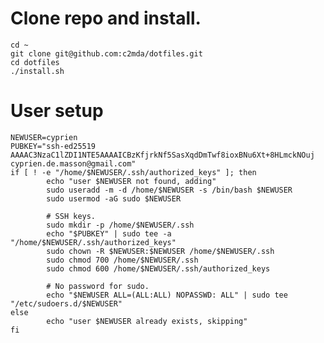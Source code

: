 # Clone repo and install.

    cd ~
    git clone git@github.com:c2mda/dotfiles.git
    cd dotfiles
    ./install.sh

# User setup

    NEWUSER=cyprien
    PUBKEY="ssh-ed25519 AAAAC3NzaC1lZDI1NTE5AAAAICBzKfjrkNf5SasXqdDmTwf8ioxBNu6Xt+8HLmckNOuj cyprien.de.masson@gmail.com"
    if [ ! -e "/home/$NEWUSER/.ssh/authorized_keys" ]; then
            echo "user $NEWUSER not found, adding"
            sudo useradd -m -d /home/$NEWUSER -s /bin/bash $NEWUSER
            sudo usermod -aG sudo $NEWUSER

            # SSH keys.
            sudo mkdir -p /home/$NEWUSER/.ssh
            echo "$PUBKEY" | sudo tee -a "/home/$NEWUSER/.ssh/authorized_keys"
            sudo chown -R $NEWUSER:$NEWUSER /home/$NEWUSER/.ssh
            sudo chmod 700 /home/$NEWUSER/.ssh
            sudo chmod 600 /home/$NEWUSER/.ssh/authorized_keys

            # No password for sudo.
            echo "$NEWUSER ALL=(ALL:ALL) NOPASSWD: ALL" | sudo tee "/etc/sudoers.d/$NEWUSER"
    else
            echo "user $NEWUSER already exists, skipping"
    fi
